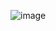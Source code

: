 ![image](https://github.com/Nur-Adnan/Progress_Steps/assets/56475820/e26c0883-606f-49ae-aaae-8d2cd7e2af9f)
